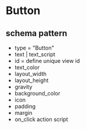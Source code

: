 # Button
## schema pattern

* type = "Button"
* text | text_script
* id = define unique view id
* text_color
* layout_width
* layout_height
* gravity
* background_color
* icon
* padding 
* margin
* on_click action script

